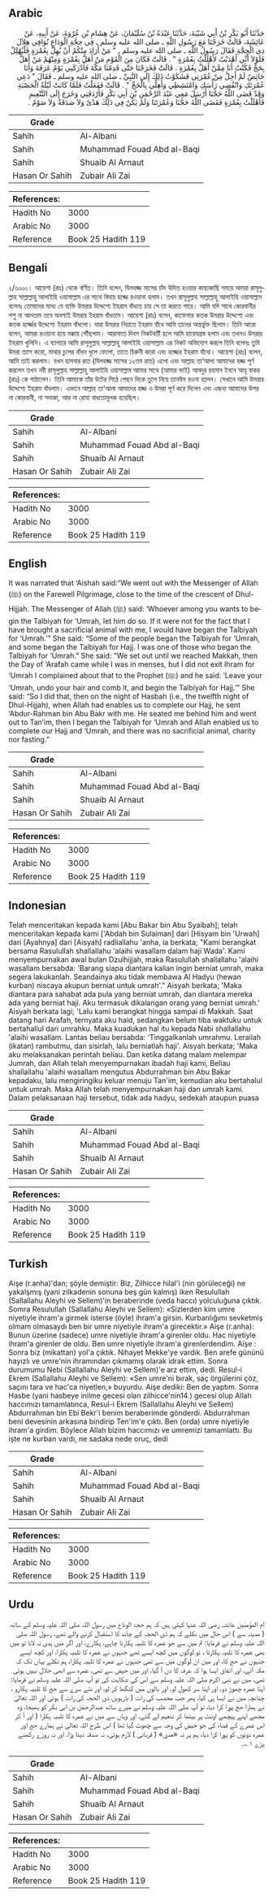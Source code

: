 ## Arabic


<div dir="rtl" lang="ar" style={{fontSize:'larger',backgroundColor:'#f8f9fa',padding:20}}>
حَدَّثَنَا أَبُو بَكْرِ بْنُ أَبِي شَيْبَةَ، حَدَّثَنَا عَبْدَةُ بْنُ سُلَيْمَانَ، عَنْ هِشَامِ بْنِ عُرْوَةَ، عَنْ أَبِيهِ، عَنْ عَائِشَةَ، قَالَتْ خَرَجْنَا مَعَ رَسُولِ اللَّهِ ـ صلى الله عليه وسلم ـ فِي حِجَّةِ الْوَدَاعِ نُوَافِي هِلاَلَ ذِي الْحِجَّةِ فَقَالَ رَسُولُ اللَّهِ ـ صلى الله عليه وسلم ـ ‏"‏ مَنْ أَرَادَ مِنْكُمْ أَنْ يُهِلَّ بِعُمْرَةٍ فَلْيُهْلِلْ فَلَوْلاَ أَنِّي أَهْدَيْتُ لأَهْلَلْتُ بِعُمْرَةٍ ‏"‏ ‏.‏ قَالَتْ فَكَانَ مِنَ الْقَوْمِ مَنْ أَهَلَّ بِعُمْرَةٍ وَمِنْهُمْ مَنْ أَهَلَّ بِحَجٍّ فَكُنْتُ أَنَا مِمَّنْ أَهَلَّ بِعُمْرَةٍ ‏.‏ قَالَتْ فَخَرَجْنَا حَتَّى قَدِمْنَا مَكَّةَ فَأَدْرَكَنِي يَوْمُ عَرَفَةَ وَأَنَا حَائِضٌ لَمْ أَحِلَّ مِنْ عُمْرَتِي فَشَكَوْتُ ذَلِكَ إِلَى النَّبِيِّ ـ صلى الله عليه وسلم ـ فَقَالَ ‏"‏ دَعِي عُمْرَتَكِ وَانْقُضِي رَأْسَكِ وَامْتَشِطِي وَأَهِلِّي بِالْحَجِّ ‏"‏ ‏.‏ قَالَتْ فَفَعَلْتُ فَلَمَّا كَانَتْ لَيْلَةُ الْحَصْبَةِ وَقَدْ قَضَى اللَّهُ حَجَّنَا أَرْسَلَ مَعِي عَبْدَ الرَّحْمَنِ بْنَ أَبِي بَكْرٍ فَأَرْدَفَنِي وَخَرَجَ إِلَى التَّنْعِيمِ فَأَهْلَلْتُ بِعُمْرَةٍ فَقَضَى اللَّهُ حَجَّنَا وَعُمْرَتَنَا وَلَمْ يَكُنْ فِي ذَلِكَ هَدْىٌ وَلاَ صَدَقَةٌ وَلاَ صَوْمٌ ‏.‏
</div>
<div style={{backgroundColor:'#f8f9fa',padding:20, marginBottom: 10}}><table> <thead> <tr> <th>Grade</th> <th></th> </tr> </thead> <tbody> <tr><td>Sahih</td><td>Al-Albani</td></tr><tr><td>Sahih</td><td>Muhammad Fouad Abd al-Baqi</td></tr><tr><td>Sahih</td><td>Shuaib Al Arnaut</td></tr><tr><td>Hasan Or Sahih</td><td>Zubair Ali Zai</td></tr></tbody></table><table> <thead> <tr> <th>References:</th> <th></th> </tr> </thead> <tbody><tr><td>Hadith No</td><td>3000</td></tr><tr><td>Arabic No</td><td>3000</td></tr><tr><td>Reference</td><td>Book 25 Hadith 119</td></tr></tbody></table></div>

## Bengali


<div dir="ltr" lang="bn" style={{fontSize:'larger',backgroundColor:'#f8f9fa',padding:20}}>
২/৩০০০। আয়েশা (রাঃ) থেকে বর্ণিত। তিনি বলেন, যিলহজ্জ মাসের চাঁদ উদিত হওয়ার কাছাকাছি সময়ে আমরা রাসূলুল্লাহ সাল্লাল্লাহু আলাইহি ওয়াসাল্লাম এর সাথে বিদায় হজ্জে রওয়ানা হলাম। তখন রাসূলুল্লাহ সাল্লাল্লাহু আলাইহি ওয়াসাল্লাম বলেনঃ তোমাদের মধ্যে যে ব্যক্তি উমরার উদ্দেশ্যে ইহরাম বাঁধতে চায় সে তা করতে পারে। আমি যদি সাথে কোরবানীর পশু না আনতাম তবে অবশ্যই উমরার ইহরাম বাঁধতাম। আয়েশা (রাঃ) বলেন, কাফেলার কতক উমরার উদ্দেশ্যে এবং কতক হর্জ্জের উদ্দেশ্যে ইহরাম বাঁধলো। যারা উমরার নিয়াতে ইহরাম বাঁধে আমি তাদের অন্তর্ভুক্ত ছিলাম। তিনি আরো বলেন, আমরা রওয়ানা হয়ে মক্কায় পৌঁছলাম। আরাফাত দিবস নিকটবর্তী হলে আমি হায়েযগ্রস্ত হলাম এবং তখনও উমরার ইহরাম খুলিনি। এ ব্যাপারে আমি রাসূলুল্লাহ সাল্লাল্লাহু আলাইহি ওয়াসাল্লাম এর নিকট অভিযোগ করলে তিনি বলেনঃ তুমি উমরা ত্যাগ করো, মাথার চুলের বাঁধন খুলে ফেলো, তাতে চিরুনী করো এবং হজ্জের ইহরাম বাঁধো। আয়েশা (রাঃ) বলেন, আমি তাই করলাম। যখন হাসবার রাত (যিলহজ্জ মাসের ১২তম রাত) এলো এবং আল্লাহ তা‘আলা আমাদের হজ্জ পূর্ণ করলেন তখন নবী রাসূলুল্লাহ সাল্লাল্লাহু আলাইহি ওয়াসাল্লাম আমার সাথে (আমার ভাই) আবদুর রহমান ইবনে আবূ বাকর (রাঃ) কে পাঠালেন। তিনি আমাকে তাঁর উটের পিঠে পেছন দিকে তুলে নিয়ে তানঈম রওনা হলেন। সেখানে আমি উমরার উদ্দেশ্যে ইহরাম বাঁধলাম। এভাবে আল্লাহ তা‘আলা আমাদের হজ্জ ও উমরা পূর্ণ করে দিলেন এবং এজন্য আমাদের উপর না কোরবানী, না সদাকা, আর না রোযা বাধ্যতামূলক হয়েছিল।
</div>
<div style={{backgroundColor:'#f8f9fa',padding:20, marginBottom: 10}}><table> <thead> <tr> <th>Grade</th> <th></th> </tr> </thead> <tbody> <tr><td>Sahih</td><td>Al-Albani</td></tr><tr><td>Sahih</td><td>Muhammad Fouad Abd al-Baqi</td></tr><tr><td>Sahih</td><td>Shuaib Al Arnaut</td></tr><tr><td>Hasan Or Sahih</td><td>Zubair Ali Zai</td></tr></tbody></table><table> <thead> <tr> <th>References:</th> <th></th> </tr> </thead> <tbody><tr><td>Hadith No</td><td>3000</td></tr><tr><td>Arabic No</td><td>3000</td></tr><tr><td>Reference</td><td>Book 25 Hadith 119</td></tr></tbody></table></div>

## English


<div dir="ltr" lang="en" style={{fontSize:'larger',backgroundColor:'#f8f9fa',padding:20}}>
It was narrated that ‘Aishah said:“We went out with the Messenger of Allah (ﷺ) on the Farewell Pilgrimage, close to the time of the crescent of Dhul-Hijjah. The Messenger of Allah (ﷺ) said: ‘Whoever among you wants to begin the Talbiyah for ‘Umrah, let him do so. If it were not for the fact that I have brought a sacrificial animal with me, I would have began the Talbiyah for ‘Umrah.’” She said: “Some of the people began the Talbiyah for ‘Umrah, and some began the Talbiyah for Hajj. I was one of those who began the Talbiyah for ‘Umrah.” She said: “We set out until we reached Makkah, then the Day of ‘Arafah came while I was in menses, but I did not exit Ihram for ‘Umrah I complained about that to the Prophet (ﷺ) and he said: ‘Leave your ‘Umrah, undo your hair and comb it, and begin the Talbiyah for Hajj.’” She said: “So I did that, then on the night of Hasbah (i.e., the twelfth night of Dhul-Hijjah), when Allah had enables us to complete our Hajj, he sent ‘Abdur-Rahman bin Abu Bakr with me. He seated me behind him and went out to Tan’im, then I began the Talbiyah for ‘Umrah and Allah enabled us to complete our Hajj and ‘Umrah, and there was no sacrificial animal, charity nor fasting.”
</div>
<div style={{backgroundColor:'#f8f9fa',padding:20, marginBottom: 10}}><table> <thead> <tr> <th>Grade</th> <th></th> </tr> </thead> <tbody> <tr><td>Sahih</td><td>Al-Albani</td></tr><tr><td>Sahih</td><td>Muhammad Fouad Abd al-Baqi</td></tr><tr><td>Sahih</td><td>Shuaib Al Arnaut</td></tr><tr><td>Hasan Or Sahih</td><td>Zubair Ali Zai</td></tr></tbody></table><table> <thead> <tr> <th>References:</th> <th></th> </tr> </thead> <tbody><tr><td>Hadith No</td><td>3000</td></tr><tr><td>Arabic No</td><td>3000</td></tr><tr><td>Reference</td><td>Book 25 Hadith 119</td></tr></tbody></table></div>

## Indonesian


<div dir="ltr" lang="id" style={{fontSize:'larger',backgroundColor:'#f8f9fa',padding:20}}>
Telah menceritakan kepada kami [Abu Bakar bin Abu Syaibah]; telah menceritakan kepada kami ['Abdah bin Sulaiman] dari [Hisyam bin 'Urwah] dari [Ayahnya] dari [Aisyah] radliallahu 'anha, ia berkata; "Kami berangkat bersama Rasulullah shallallahu 'alaihi wasallam dalam haji Wada'. Kami menyempurnakan awal bulan Dzulhijjah, maka Rasulullah shallallahu 'alaihi wasallam bersabda: 'Barang siapa diantara kalian ingin berniat umrah, maka segera lakukanlah. Seandainya aku tidak membawa Al Hadyu (hewan kurban) niscaya akupun berniat untuk umrah'." Aisyah berkata; 'Maka diantara para sahabat ada pula yang berniat umrah, dan diantara mereka ada yang berniat haji. Aku termasuk dikalangan orang yang berniat umrah.' Aisyah berkata lagi; 'Lalu kami berangkat hingga sampai di Makkah. Saat datang hari Arafah, ternyata aku haid, sedangkan belum tiba waktuku untuk bertahallul dari umrahku. Maka kuadukan hal itu kepada Nabi shallallahu 'alaihi wasallam. Lantas beliau bersabda: 'Tinggalkanlah umrahmu. Lerailah (ikatan) rambutmu, dan sisirlah, lalu berniatlah haji'. Aisyah berkata; 'Maka aku melaksanakan perintah beliau. Dan ketika datang malam melempar Jumrah, dan Allah telah menyempurnakan ibadah haji kami, Beliau shallallahu 'alaihi wasallam mengutus Abdurrahman bin Abu Bakar kepadaku, lalu mengiringiku keluar menuju Tan'im, kemudian aku bertahalul untuk umrah. Maka Allah telah menyempurnakan haji dan umrah kami. Dalam pelaksanaan haji tersebut, tidak ada hadyu, sedekah ataupun puasa
</div>
<div style={{backgroundColor:'#f8f9fa',padding:20, marginBottom: 10}}><table> <thead> <tr> <th>Grade</th> <th></th> </tr> </thead> <tbody> <tr><td>Sahih</td><td>Al-Albani</td></tr><tr><td>Sahih</td><td>Muhammad Fouad Abd al-Baqi</td></tr><tr><td>Sahih</td><td>Shuaib Al Arnaut</td></tr><tr><td>Hasan Or Sahih</td><td>Zubair Ali Zai</td></tr></tbody></table><table> <thead> <tr> <th>References:</th> <th></th> </tr> </thead> <tbody><tr><td>Hadith No</td><td>3000</td></tr><tr><td>Arabic No</td><td>3000</td></tr><tr><td>Reference</td><td>Book 25 Hadith 119</td></tr></tbody></table></div>

## Turkish


<div dir="ltr" lang="tr" style={{fontSize:'larger',backgroundColor:'#f8f9fa',padding:20}}>
Aişe (r.anha)'dan; şöyle demiştir: Biz, Zilhicce hilal'i (nin görüleceği) ne yakalşmış (yani zilkadenin sonuna beş gün kalmış) iken Resulullah (Sallallahu Aleyhi ve Sellem)'in beraberinde (veda haccı) yolculuğuna çıktık. Somra Resulullah (Sallallahu Aleyhi ve Sellem): «Sizlerden kim umre niyetiyle ihram'a girmek isterse (öyle) ihram'a girsin. Kurbanlığımı sevketmiş olmam olmasaydı ben bir umre niyetiyle ihram'a girecektir.» Aişe (r.anha): Bunun üzerine (sadece) umre niyetiyle ihram'a girenler oldu. Hac niyetiyle ihram'a girenler de oldu. Ben umre niyetiyle ihram'a girenlerdendim. Aişe : Sonra biz (mikattan) yol'a çıktık. Nihayet Mekke'ye vardık. Ben arefe gününü hayızlı ve umre'nin ihramından çıkmamış olarak idrak ettim. Sonra durumumu Nebi (Sallallahu Aleyhi ve Sellem)'e arz ettim, dedi. Resul-i Ekrem (Sallallahu Aleyhi ve Sellem): «Sen umre'ni bırak, saç örgülerini çöz, saçını tara ve hac'ca niyetlen,» buyurdu. Aişe dediki: Ben de yaptım. Sonra Hasbe (yani hasbeye inilme gecesi olan zilhicce'nin14.) gecesi olup Allah haccımızı tamamlatınca, Resul-i Ekrem (Sallallahu Aleyhi ve Sellem) Abdurrahman bin Ebi Bekr'i benim beraberimde gönderdi. Abdurrahman beni devesinin arkasına bindirip Ten'im'e çıktı. Ben (orda) umre niyetiyle ihram'a girdim. Böylece Allah bizim haccımızı ve umremizi tamamlattı. Bu işte ne kurban vardı, ne sadaka nede oruç, dedi
</div>
<div style={{backgroundColor:'#f8f9fa',padding:20, marginBottom: 10}}><table> <thead> <tr> <th>Grade</th> <th></th> </tr> </thead> <tbody> <tr><td>Sahih</td><td>Al-Albani</td></tr><tr><td>Sahih</td><td>Muhammad Fouad Abd al-Baqi</td></tr><tr><td>Sahih</td><td>Shuaib Al Arnaut</td></tr><tr><td>Hasan Or Sahih</td><td>Zubair Ali Zai</td></tr></tbody></table><table> <thead> <tr> <th>References:</th> <th></th> </tr> </thead> <tbody><tr><td>Hadith No</td><td>3000</td></tr><tr><td>Arabic No</td><td>3000</td></tr><tr><td>Reference</td><td>Book 25 Hadith 119</td></tr></tbody></table></div>

## Urdu


<div dir="rtl" lang="ur" style={{fontSize:'larger',backgroundColor:'#f8f9fa',padding:20}}>
ام المؤمنین عائشہ رضی اللہ عنہا کہتی ہیں کہ ہم حجۃ الوداع میں رسول اللہ صلی اللہ علیہ وسلم کے ساتھ ( مدینہ سے ) اس حال میں نکلے کہ ہم ذی الحجہ کے چاند کا استقبال کرنے والے تھے، رسول اللہ صلی اللہ علیہ وسلم نے فرمایا: تم میں سے جو عمرہ کا تلبیہ پکارنا چاہے، پکارے، اور اگر میں ہدی نہ لاتا تو میں بھی عمرہ کا تلبیہ پکارتا ، تو لوگوں میں کچھ ایسے تھے جنہوں نے عمرہ کا تلبیہ پکارا، اور کچھ ایسے جنہوں نے حج کا، اور میں ان لوگوں میں سے تھی جنہوں نے عمرہ کا تلبیہ پکارا، ہم نکلے یہاں تک کہ مکہ آئے، اور اتفاق ایسا ہوا کہ عرفہ کا دن آ گیا، اور میں حیض سے تھی، عمرہ سے ابھی حلال نہیں ہوئی تھی، میں نے نبی اکرم صلی اللہ علیہ وسلم سے اس کی شکایت کی تو آپ صلی اللہ علیہ وسلم نے فرمایا: اپنا عمرہ چھوڑ دو، اور اپنا سر کھول لو، اور بالوں میں کنگھا کر لو، اور نئے سرے سے حج کا تلبیہ پکارو ، چنانچہ میں نے ایسا ہی کیا، پھر جب محصب کی رات ( بارہویں ذی الحجہ کی رات ) ہوئی اور اللہ تعالیٰ نے ہمارا حج پورا کرا دیا، تو آپ صلی اللہ علیہ وسلم نے میرے ساتھ عبدالرحمٰن بن ابی بکر کو بھیجا، وہ مجھے اپنے پیچھے اونٹ پر بیٹھا کر تنعیم لے گئے، اور وہاں سے میں نے عمرہ کا تلبیہ پکارا ( اور آ کر اس عمرے کے قضاء کی جو حیض کی وجہ سے چھوٹ گیا تھا ) اس طرح اللہ تعالیٰ نے ہمارے حج اور عمرہ دونوں کو پورا کرا دیا، ہم پر نہ «هدي» ( قربانی ) لازم ہوئی، نہ صدقہ دینا پڑا، اور نہ روزے رکھنے پڑے ۱؎۔
</div>
<div style={{backgroundColor:'#f8f9fa',padding:20, marginBottom: 10}}><table> <thead> <tr> <th>Grade</th> <th></th> </tr> </thead> <tbody> <tr><td>Sahih</td><td>Al-Albani</td></tr><tr><td>Sahih</td><td>Muhammad Fouad Abd al-Baqi</td></tr><tr><td>Sahih</td><td>Shuaib Al Arnaut</td></tr><tr><td>Hasan Or Sahih</td><td>Zubair Ali Zai</td></tr></tbody></table><table> <thead> <tr> <th>References:</th> <th></th> </tr> </thead> <tbody><tr><td>Hadith No</td><td>3000</td></tr><tr><td>Arabic No</td><td>3000</td></tr><tr><td>Reference</td><td>Book 25 Hadith 119</td></tr></tbody></table></div>